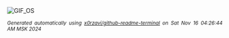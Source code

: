 <div align="justify">
<picture>
    <source media="(prefers-color-scheme: dark)" srcset="https://i.ibb.co/Sr8zjhx/output-gif.gif">
    <source media="(prefers-color-scheme: light)" srcset="https://i.ibb.co/Sr8zjhx/output-gif.gif">
    <img alt="GIF_OS" src="https://i.ibb.co/Sr8zjhx/output-gif.gif">
</picture>

<sub><i>Generated automatically using [x0rzavi/github-readme-terminal](https://github.com/x0rzavi/github-readme-terminal) on Sat Nov 16 04:26:44 AM MSK 2024</i></sub>

</div>

<!-- Image deletion URL: https://ibb.co/BNx9pXP/902700318fa5e4134df5b10603a74dcc -->